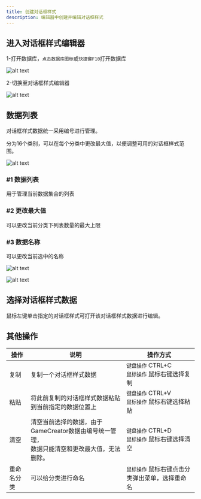 ```yaml
---
title: 创建对话框样式
description: 编辑器中创建并编辑对话框样式
---
```


## 进入对话框样式编辑器

1-打开数据库，`点击数据库图标`或`快捷键F10`打开数据库

![alt text](https://cdn.gcw.wiki.wiki/gcw/image/zh_hans/getting-started/9.avatar/2.create/image.png)

2-切换至对话框样式编辑器

![alt text](https://cdn.gcw.wiki.wiki/gcw/image/zh_hans/getting-started/12.dialog/2.create/image.png)

## 数据列表

对话框样式数据统一采用编号进行管理。

分为16个类别，可以在每个分类中更改最大值，以便调整可用的对话框样式范围。

![alt text](https://cdn.gcw.wiki.wiki/gcw/image/zh_hans/getting-started/12.dialog/2.create/image-1.png)

### #1 数据列表

用于管理当前数据集合的列表

### #2 更改最大值

可以更改当前分类下列表数量的最大上限

### #3 数据名称

可以更改当前选中的名称

![alt text](https://cdn.gcw.wiki.wiki/gcw/image/zh_hans/getting-started/12.dialog/2.create/image-2.png)

![alt text](https://cdn.gcw.wiki.wiki/gcw/image/zh_hans/getting-started/12.dialog/2.create/image-3.png)

## 选择对话框样式数据

鼠标左键单击指定的对话框样式可打开该对话框样式数据进行编辑。

## 其他操作

| 操作       | 说明                                                                                            | 操作方式                                         |
| ---------- | ----------------------------------------------------------------------------------------------- | ------------------------------------------------ |
| 复制       | 复制一个对话框样式数据                                                                          | `键盘操作` CTRL+C<br>`鼠标操作` 鼠标右键选择复制 |
| 粘贴       | 将此前复制的对话框样式数据粘贴到当前指定的数据位置上                                            | `键盘操作` CTRL+V<br>`鼠标操作` 鼠标右键选择粘贴 |
| 清空       | 清空当前选择的数据，由于GameCreator数据由编号统一管理，<br>数据只能清空和更改最大值，无法删除。 | `键盘操作` CTRL+D<br>`鼠标操作` 鼠标右键选择清空 |
| 重命名分类 | 可以给分类进行命名                                                                              | `鼠标操作` 鼠标右键点击分类弹出菜单，选择重命名  |
